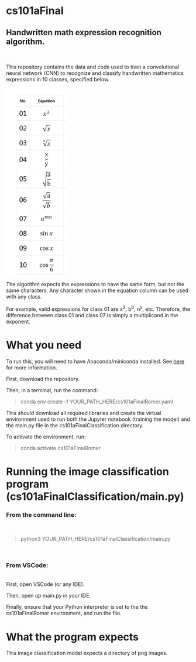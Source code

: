 # cs101aFinal
## Handwritten math expression recognition algorithm.
<br>
<p>This repository contains the data and code used to train a convolutional neural network (CNN) to recognize and classify handwritten mathematics expressions in 10 classes, specified below.</p>

![equations](equations.png)

The algorithm expects the expressions to have the same form, but not the same characters. Any character shown in the equation column can be used with any class.

For example, valid expressions for class 01 are x<sup>2</sup>, b<sup>6</sup>, n<sup>y</sup>, etc. Therefore, the difference between class 01 and class 07 is simply a multiplicand in the exponent.<br>


# What you need

To run this, you will need to have Anaconda/miniconda installed. See [here](https://www.anaconda.com/) for more information. 

First, download the repository. 

Then, in a terminal, run the command:

>conda env create -f YOUR_PATH_HERE/cs101aFinalRomer.yaml

This should download all required libraries and create the virtual environment used to run both the Jupyter notebook (training the model) and the main.py file in the cs101aFinalClassification directory.

To activate the environment, run:

>conda activate cs101aFinalRomer

# Running the image classification program (cs101aFinalClassification/main.py)

### From the command line:
<br>

>python3 YOUR_PATH_HERE/cs101aFinalClassification/main.py
<br>

### From VSCode:

<br>
First, open VSCode (or any IDE).

Then, open up main.py in your IDE.

Finally, ensure that your Python interpreter is set to the the cs101aFinalRomer environment, and run the file.

# What the program expects

This image classification model expects a directory of png images. 
